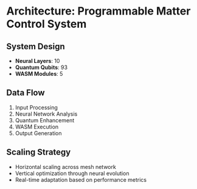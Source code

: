 # Architecture: Programmable Matter Control System

## System Design
- **Neural Layers**: 10
- **Quantum Qubits**: 93
- **WASM Modules**: 5

## Data Flow
1. Input Processing
2. Neural Network Analysis
3. Quantum Enhancement
4. WASM Execution
5. Output Generation

## Scaling Strategy
- Horizontal scaling across mesh network
- Vertical optimization through neural evolution
- Real-time adaptation based on performance metrics
